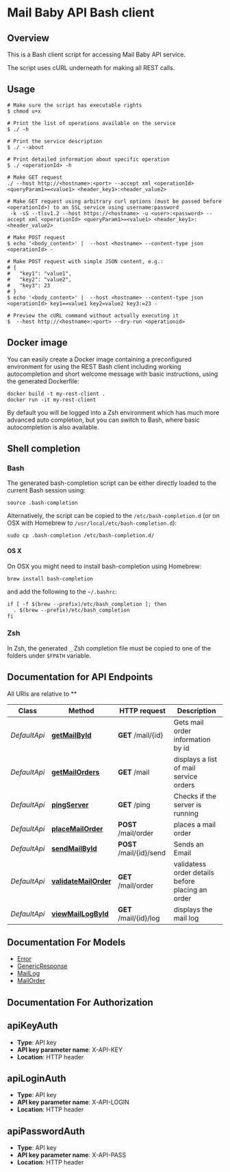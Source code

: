 # Mail Baby API Bash client

## Overview

This is a Bash client script for accessing Mail Baby API service.

The script uses cURL underneath for making all REST calls.

## Usage

```shell
# Make sure the script has executable rights
$ chmod u+x 

# Print the list of operations available on the service
$ ./ -h

# Print the service description
$ ./ --about

# Print detailed information about specific operation
$ ./ <operationId> -h

# Make GET request
./ --host http://<hostname>:<port> --accept xml <operationId> <queryParam1>=<value1> <header_key1>:<header_value2>

# Make GET request using arbitrary curl options (must be passed before <operationId>) to an SSL service using username:password
 -k -sS --tlsv1.2 --host https://<hostname> -u <user>:<password> --accept xml <operationId> <queryParam1>=<value1> <header_key1>:<header_value2>

# Make POST request
$ echo '<body_content>' |  --host <hostname> --content-type json <operationId> -

# Make POST request with simple JSON content, e.g.:
# {
#   "key1": "value1",
#   "key2": "value2",
#   "key3": 23
# }
$ echo '<body_content>' |  --host <hostname> --content-type json <operationId> key1==value1 key2=value2 key3:=23 -

# Preview the cURL command without actually executing it
$  --host http://<hostname>:<port> --dry-run <operationid>

```

## Docker image

You can easily create a Docker image containing a preconfigured environment
for using the REST Bash client including working autocompletion and short
welcome message with basic instructions, using the generated Dockerfile:

```shell
docker build -t my-rest-client .
docker run -it my-rest-client
```

By default you will be logged into a Zsh environment which has much more
advanced auto completion, but you can switch to Bash, where basic autocompletion
is also available.

## Shell completion

### Bash

The generated bash-completion script can be either directly loaded to the current Bash session using:

```shell
source .bash-completion
```

Alternatively, the script can be copied to the `/etc/bash-completion.d` (or on OSX with Homebrew to `/usr/local/etc/bash-completion.d`):

```shell
sudo cp .bash-completion /etc/bash-completion.d/
```

#### OS X

On OSX you might need to install bash-completion using Homebrew:

```shell
brew install bash-completion
```

and add the following to the `~/.bashrc`:

```shell
if [ -f $(brew --prefix)/etc/bash_completion ]; then
  . $(brew --prefix)/etc/bash_completion
fi
```

### Zsh

In Zsh, the generated `_` Zsh completion file must be copied to one of the folders under `$FPATH` variable.

## Documentation for API Endpoints

All URIs are relative to **

Class | Method | HTTP request | Description
------------ | ------------- | ------------- | -------------
*DefaultApi* | [**getMailById**](docs/DefaultApi.md#getmailbyid) | **GET** /mail/{id} | Gets mail order information by id
*DefaultApi* | [**getMailOrders**](docs/DefaultApi.md#getmailorders) | **GET** /mail | displays a list of mail service orders
*DefaultApi* | [**pingServer**](docs/DefaultApi.md#pingserver) | **GET** /ping | Checks if the server is running
*DefaultApi* | [**placeMailOrder**](docs/DefaultApi.md#placemailorder) | **POST** /mail/order | places a mail order
*DefaultApi* | [**sendMailById**](docs/DefaultApi.md#sendmailbyid) | **POST** /mail/{id}/send | Sends an Email
*DefaultApi* | [**validateMailOrder**](docs/DefaultApi.md#validatemailorder) | **GET** /mail/order | validatess order details before placing an order
*DefaultApi* | [**viewMailLogById**](docs/DefaultApi.md#viewmaillogbyid) | **GET** /mail/{id}/log | displays the mail log


## Documentation For Models

 - [Error](docs/Error.md)
 - [GenericResponse](docs/GenericResponse.md)
 - [MailLog](docs/MailLog.md)
 - [MailOrder](docs/MailOrder.md)


## Documentation For Authorization


## apiKeyAuth


- **Type**: API key
- **API key parameter name**: X-API-KEY
- **Location**: HTTP header

## apiLoginAuth


- **Type**: API key
- **API key parameter name**: X-API-LOGIN
- **Location**: HTTP header

## apiPasswordAuth


- **Type**: API key
- **API key parameter name**: X-API-PASS
- **Location**: HTTP header

